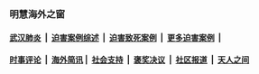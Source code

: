 
### 明慧海外之窗

####  [武汉肺炎](indexes/365.md?t=05121100) &nbsp;|&nbsp;  [迫害案例综述](indexes/328.md?t=05121100) &nbsp;|&nbsp; [迫害致死案例](indexes/277.md?t=05121100)  &nbsp;|&nbsp; [更多迫害案例](indexes/81.md?t=05121100)  &nbsp;|&nbsp; 
####  [时事评论](indexes/19.md?t=05121100) &nbsp;|&nbsp; [海外简讯](indexes/245.md?t=05121100)&nbsp;|&nbsp;  [社会支持](indexes/140.md?t=05121100) &nbsp;|&nbsp; [褒奖决议](indexes/282.md?t=05121100) &nbsp;|&nbsp; [社区报道](indexes/91.md?t=05121100)  &nbsp;|&nbsp; [天人之间](indexes/78.md?t=05121100) 

